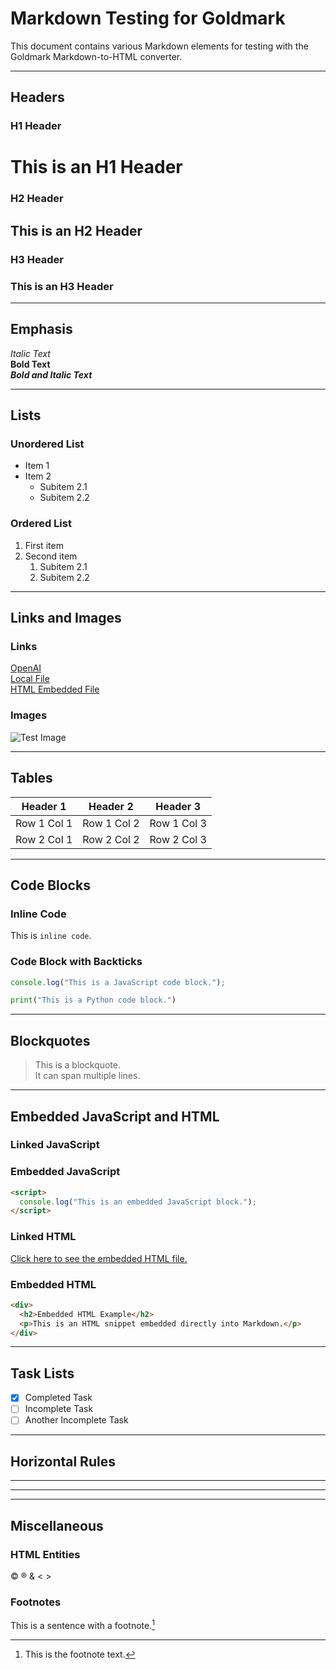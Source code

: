 # Markdown Testing for Goldmark

This document contains various Markdown elements for testing with the Goldmark Markdown-to-HTML converter.

---

## Headers

### H1 Header
# This is an H1 Header

### H2 Header
## This is an H2 Header

### H3 Header
### This is an H3 Header

---

## Emphasis

*Italic Text*  
**Bold Text**  
***Bold and Italic Text***  

---

## Lists

### Unordered List
- Item 1
- Item 2
  - Subitem 2.1
  - Subitem 2.2

### Ordered List
1. First item
2. Second item
   1. Subitem 2.1
   2. Subitem 2.2

---

## Links and Images

### Links
[OpenAI](https://www.openai.com)  
[Local File](./b.js)  
[HTML Embedded File](./c.html)

### Images
![Test Image](https://via.placeholder.com/150)

---

## Tables

| Header 1 | Header 2 | Header 3 |
|----------|----------|----------|
| Row 1 Col 1 | Row 1 Col 2 | Row 1 Col 3 |
| Row 2 Col 1 | Row 2 Col 2 | Row 2 Col 3 |

---

## Code Blocks

### Inline Code
This is `inline code`.

### Code Block with Backticks
```javascript
console.log("This is a JavaScript code block.");
```

```python
print("This is a Python code block.")
```

---

## Blockquotes

> This is a blockquote.  
> It can span multiple lines.

---

## Embedded JavaScript and HTML

### Linked JavaScript
<script src="./b.js"></script>

### Embedded JavaScript
```html
<script>
  console.log("This is an embedded JavaScript block.");
</script>
```

### Linked HTML
<a href="./c.html">Click here to see the embedded HTML file.</a>

### Embedded HTML
```html
<div>
  <h2>Embedded HTML Example</h2>
  <p>This is an HTML snippet embedded directly into Markdown.</p>
</div>
```

---

## Task Lists

- [x] Completed Task
- [ ] Incomplete Task
- [ ] Another Incomplete Task

---

## Horizontal Rules

---

---

---

## Miscellaneous

### HTML Entities
&copy; &reg; &amp; &lt; &gt;

### Footnotes
This is a sentence with a footnote.[^1]

[^1]: This is the footnote text.

